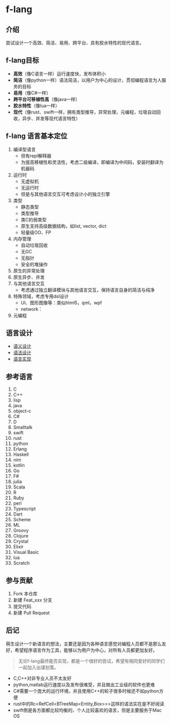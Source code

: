 #  f-lang

## 介绍
尝试设计一个高效、简洁、易用、跨平台、具有胶水特性的现代语言。

## f-lang目标

+ **高效**（像C语言一样）运行速度快，发布体积小
+ **简洁**（像python一样）语法简洁，以用户为中心的设计，贯彻编程语言为人服务的目标
+ **易用**（像C#一样）
+ **跨平台可移植性高**（像java一样）
+ **胶水特性**（像lua一样）
+ **现代**（像rust、swift一样，拥有类型推导，异常处理，元编程，垃圾自动回收，异步、并发等现代语言特性）

## f-lang 语言基本定位

1.  编译型语言
	+ 但有repl解释器
	+ 为提高移植性和灵活性，考虑二级编译，即编译为中间码，安装时翻译为机器码
2.  运行时
	+ 无虚拟机
	+ 无运行时
	+ 但是与其他语言交互可考虑设计小的独立引擎
3.  类型
	+ 静态类型
	+ 类型推导
	+ 类C的弱类型
	+ 原生支持高级数据结构，如list, vector, dict
	+ 轻量级OO、FP
4.  内存管理
	+ 自动垃圾回收
	+ 无GC
	+ 无指针
    + 安全的堆操作
5.  原生的异常处理
6.  原生异步、并发
7.  与其他语言交互
	+ 考虑通过独立翻译模块与其他语言交互，保持语言自身的简洁与纯净
8.  特殊领域，考虑专用dsl设计
    + UI、图形图像等：类似html5，qml，wpf
    + network：
9. 元编程
	
## 语言设计

+ [语义设计](doc/semantic.md)
+ [语法设计](doc/syntax.md)
+ [语言实现](src/)


## 参考语言

1.  C
2.  C++
3.  lisp
4.  java
5.  object-c
6.  C#
7.  D
8.  Smalltalk
9.  swift
10. rust
11. python
12. Erlang
13. Haskell
14. nim
15. kotlin
16. Go
17. F#
18. julia
19. Scala
29. R
30. Ruby
31. perl
32. Typescript
33. Dart
34. Scheme
35. ML
36. Groovy
37. Clojure
38. Crystal
39. Elixir
40. Visual Basic
41. lua
42. Scratch


## 参与贡献

1.  Fork 本仓库
2.  新建 Feat_xxx 分支
3.  提交代码
4.  新建 Pull Request

## 后记

萌生设计一个新语言的想法，主要还是因为各种语言感觉对编程人员都不是那么友好，希望程序语言作为工具，能够以为用户为中心，对所有人员都更加友好。

> 无论f-lang最终能否实现，都是一个很好的尝试，希望有相同爱好的同学们一起加入出谋划策。

+ C,C++对非专业人员不太友好
+ python,matlab运行速度以及发布很难受，并且做出工业级的软件也更难
+ C#需要一个庞大的运行环境，并且使用C++的轮子很多时候还不如python方便
+ rust中的Rc<RefCell<BTreeMap<Entity,Box<dyn Layout>>>>这样的语法实在是不好阅读
+ swift倒是各方面都比较均衡的，个人比较喜欢的语言，但是主要服务于Mac OS

